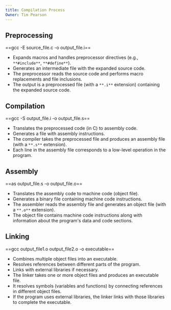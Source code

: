 ```yaml
---
title: Compilation Process
Owner: Tim Pearson
---
```

## Preprocessing
==gcc -E source_file.c -o output_file.i==
- Expands macros and handles preprocessor directives (e.g., `**#include**`, `**#define**`).
- Generates an intermediate file with the expanded source code.
- The preprocessor reads the source code and performs macro replacements and file inclusions.
- The output is a preprocessed file (with a `**.i**` extension) containing the expanded source code.
## Compilation
==gcc -S output_file.i -o output_file.s==
- Translates the preprocessed code (in C) to assembly code.
- Generates a file with assembly instructions.
- The compiler takes the preprocessed file and produces an assembly file (with a `**.s**` extension).
- Each line in the assembly file corresponds to a low-level operation in the program.
  
## Assembly
==as output_file.s -o output_file.o==
- Translates the assembly code to machine code (object file).
- Generates a binary file containing machine code instructions.
- The assembler reads the assembly file and generates an object file (with a `**.o**` extension).
- The object file contains machine code instructions along with information about the program's data and code sections.
## Linking
==gcc output_file1.o output_file2.o -o executable==
- Combines multiple object files into an executable.
- Resolves references between different parts of the program.
- Links with external libraries if necessary.
- The linker takes one or more object files and produces an executable file.
- It resolves symbols (variables and functions) by connecting references in different object files.
- If the program uses external libraries, the linker links with those libraries to complete the executable.